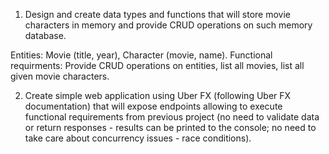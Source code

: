1. Design and create data types and functions that will store movie characters in memory and provide CRUD operations on such memory database.
 
Entities: Movie (title, year), Character (movie, name).
Functional requirments: Provide CRUD operations on entities, list all movies, list all given movie characters.

2. Create simple web application using Uber FX (following Uber FX documentation) that will expose endpoints allowing to execute functional requirements from previous project (no need to validate data or return responses - results can be printed to the console; no need to take care about concurrency issues - race conditions).